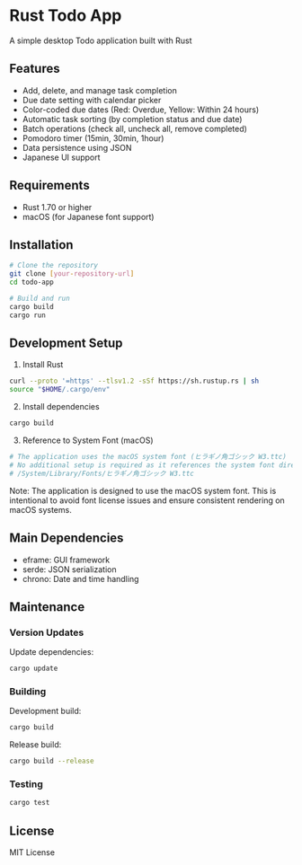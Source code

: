 # Rust Todo App

A simple desktop Todo application built with Rust

## Features

- Add, delete, and manage task completion
- Due date setting with calendar picker
- Color-coded due dates (Red: Overdue, Yellow: Within 24 hours)
- Automatic task sorting (by completion status and due date)
- Batch operations (check all, uncheck all, remove completed)
- Pomodoro timer (15min, 30min, 1hour)
- Data persistence using JSON
- Japanese UI support

## Requirements

- Rust 1.70 or higher
- macOS (for Japanese font support)

## Installation

```bash
# Clone the repository
git clone [your-repository-url]
cd todo-app

# Build and run
cargo build
cargo run
```

## Development Setup

1. Install Rust
```bash
curl --proto '=https' --tlsv1.2 -sSf https://sh.rustup.rs | sh
source "$HOME/.cargo/env"
```

2. Install dependencies
```bash
cargo build
```

3. Reference to System Font (macOS)
```bash
# The application uses the macOS system font (ヒラギノ角ゴシック W3.ttc)
# No additional setup is required as it references the system font directly:
# /System/Library/Fonts/ヒラギノ角ゴシック W3.ttc
```

Note: The application is designed to use the macOS system font. This is intentional to avoid font license issues and ensure consistent rendering on macOS systems.

## Main Dependencies

- eframe: GUI framework
- serde: JSON serialization
- chrono: Date and time handling

## Maintenance

### Version Updates

Update dependencies:
```bash
cargo update
```

### Building

Development build:
```bash
cargo build
```

Release build:
```bash
cargo build --release
```

### Testing

```bash
cargo test
```

## License

MIT License
